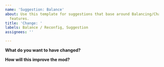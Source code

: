 ```yaml
---
name: 'Suggestion: Balance'
about: Use this template for suggestions that base around Balancing/Changing the mod
  features.
title: 'Change: '
labels: Balance / Reconfig, Suggestion
assignees: ''

---
```


**What do you want to have changed?**
> 
**How will this improve the mod?**
>
